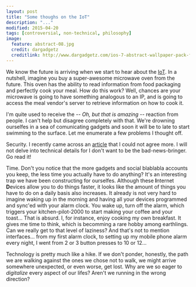 ```yaml
---
layout: post
title: "Some thoughs on the IoT"
description: "..."
modified: 2015-04-20
tags: [controversial, non-technical, philosophy]
image:
  feature: abstract-08.jpg
  credit: dargadgetz
  creditlink: http://www.dargadgetz.com/ios-7-abstract-wallpaper-pack-for-iphone-5-and-ipod-touch-retina/
---
```


We know the future is arriving when we start to hear about the [IoT](https://en.wikipedia.org/wiki/Internet_of_Things).
In a nutshell, imagine you buy a super-awesome microwave oven from the future. This oven has the ability
to read information from food packaging and perfectly cook your meal. How do this work? Well,
chances are your microwave is going to have something analogous to an IP, 
and is going to access the meal vendor's server to
retrieve information on how to cook it.

I'm quite used to receive the -- *Oh, but that is amazing* -- reaction from people. I can't
help but disagree completely with that. We're drowning ourselfes in a sea of comunicating gadgets
and soon it will be to late to start swimming to the surface. Let me enumerate a few problems
I thought off.

Security. I recently came across an [article](http://www.tripwire.com/state-of-security/security-data-protection/security-hardening/the-internet-of-things-why-security-needs-to-be-the-future-of-iot/) that I could not agree more.
I will not delve into technical details for I don't want to be the bad-news-bringer. Go read it!

Time. Don't you notice that the more gadgets and social blablabla accounts you keep, 
the less time you actually have to do anything? It's an interesting trap we have been constructing
for ourselfes. Although these **I**nternet **D**evices allow you to do things faster, it looks
like the amount of things you have to do on a daily basis also increases. It already is not very
hard to imagine waking up in the morning and having all your devices programmed and sync'ed with your alarm clock.
You wake up, turn off the alarm, which triggers your kitchen-pilot-2000 to start making your coffee
and your toast... That is absurd. I, for instance, enjoy cooking my own breakfast. It gives me
time to think, which is becomming a rare hobby among earthlings. Can we really get to that level
of laziness? And that's not to mention interfaces... from my first alarm clock, to setting up my mobile phone
alarm every night, I went from 2 or 3 button presses to 10 or 12...

Technology is pretty much like a hike. If we don't ponder, honestly, the path we are walking
against the ones we chose not to walk, we might arrive somewhere unexpected, or even worse,
get lost. Why are we so eager to *digitalize* every aspect of our lifes? Aren't we running
in the wrong direction?


 
